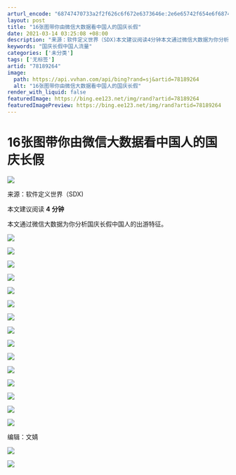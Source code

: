 ```yaml
---
arturl_encode: "68747470733a2f2f626c6f672e6373646e:2e6e65742f654e6f68745a7651694a786f303061547a337938:2f61727469636c652f64657461696c732f3738313839323634"
layout: post
title: "16张图带你由微信大数据看中国人的国庆长假"
date: 2021-03-14 03:25:08 +08:00
description: "来源：软件定义世界（SDX)本文建议阅读4分钟本文通过微信大数据为你分析国庆长假中国人的出游特征。编"
keywords: "国庆长假中国人流量"
categories: ['未分类']
tags: ['无标签']
artid: "78189264"
image:
  path: https://api.vvhan.com/api/bing?rand=sj&artid=78189264
  alt: "16张图带你由微信大数据看中国人的国庆长假"
render_with_liquid: false
featuredImage: https://bing.ee123.net/img/rand?artid=78189264
featuredImagePreview: https://bing.ee123.net/img/rand?artid=78189264
---
```


# 16张图带你由微信大数据看中国人的国庆长假

![](https://img-blog.csdnimg.cn/img_convert/e4c8574f28585469cbe6b90e51ab1f91.png;wxfrom=5&wx_lazy=1)

来源：软件定义世界（SDX)

本文建议阅读
**4**
**分钟**

本文通过微信大数据为你分析国庆长假中国人的出游特征。

![](https://img-blog.csdnimg.cn/img_convert/ac5b90aa43812f5d53debd9bdf3bcab4.gif;wxfrom=5&wx_lazy=1)

![](https://i-blog.csdnimg.cn/blog_migrate/86a8dcbe920bf488d27938ede02b2619.gif)

![](https://i-blog.csdnimg.cn/blog_migrate/491297541f52f2782b8ddc29d052d28a.gif)

![](https://i-blog.csdnimg.cn/blog_migrate/1275b8fab23869ea0c94fbafa67c9315.gif)

![](https://i-blog.csdnimg.cn/blog_migrate/d3e19b7b66579776e9e1f35865948aea.gif)

![](https://i-blog.csdnimg.cn/blog_migrate/1859219f7348a318cefc752916deb193.gif)

![](https://i-blog.csdnimg.cn/blog_migrate/5711fd61c346811b69269d5f26cf5f17.gif)

![](https://i-blog.csdnimg.cn/blog_migrate/8a255450e15c6b871cd5b666ce0c3297.gif)

![](https://i-blog.csdnimg.cn/blog_migrate/b4980b1c0c88b29d685fb9be2df6abea.gif)

![](https://i-blog.csdnimg.cn/blog_migrate/49400c5863e710fd833b3a8ee6c19892.png)

![](https://i-blog.csdnimg.cn/blog_migrate/1e446883630b7b258b793c2131e981d4.gif)

![](https://i-blog.csdnimg.cn/blog_migrate/4bf2f6b8d7e5d372012575e559545c24.gif)

![](https://i-blog.csdnimg.cn/blog_migrate/431caa47af5e9b271ff2b1256f4f5532.gif)

![](https://i-blog.csdnimg.cn/blog_migrate/c58ffce08f60a528d93ce3aab820acf0.gif)

![](https://i-blog.csdnimg.cn/blog_migrate/4f655f59dc958e8870dac027bc31b34b.jpeg)

编辑：文婧

![](https://i-blog.csdnimg.cn/blog_migrate/9db1af4af0979cfcd8897202db0c4b7a.jpeg)

![](https://i-blog.csdnimg.cn/blog_migrate/4c1317abbb43b0e1da2e5dee27a9d601.jpeg)